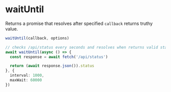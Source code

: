 # waitUntil
Returns a promise that resolves after specified `callback` returns truthy value.

```ts
waitUntil(callback, options)

// checks /api/status every seconds and resolves when returns valid status
await waitUntil(async () => {
  const response = await fetch('/api/status')

  return (await response.json()).status
}, {
  interval: 1000,
  maxWait: 60000
})
```
